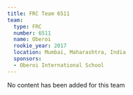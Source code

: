 ```yaml
---
title: FRC Team 6511
team:
  type: FRC
  number: 6511
  name: Oberoi
  rookie_year: 2017
  location: Mumbai, Maharashtra, India
  sponsors:
  - Oberoi International School
---
```


No content has been added for this team